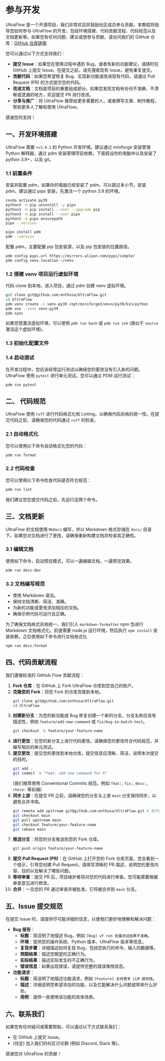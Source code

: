 # 参与开发

UltraFlow 是一个开源项目，我们非常欢迎并鼓励社区成员参与贡献。本教程将指导您如何参与 UltraFlow 的开发，包括环境搭建、代码贡献流程、代码规范以及文档更新等。如果您有任何问题、建议或想参与贡献，请访问我们的 GitHub 仓库：[GitHub 仓库链接](https://github.com/enthusa/UltraFlow)

您可以通过以下方式支持我们：

- **提交 Issue**：如果您在使用过程中遇到 Bug，或者有新的功能建议，请随时在 GitHub 上提交 Issue。在提交之前，请先搜索现有 Issue，避免重复提交。
- **贡献代码**：如果您希望修复 Bug、实现新功能或改进现有代码，请通过 Pull Request (PR) 的方式提交您的代码。
- **改进文档**：文档是项目的重要组成部分。如果您发现文档有任何不准确、不清晰或遗漏的地方，欢迎提交 PR 进行改进。
- **分享与推广**：将 UltraFlow 推荐给更多需要的人，或者撰写文章、制作教程，帮助更多人了解和使用 UltraFlow。

感谢您的支持！

## 一、开发环境搭建

UltraFlow 需要 `>=3.9.2` 的 Python 开发环境。建议通过 miniforge 安装管理 Python 解释器，通过 pdm 安装管理项目依赖，下面假设你的电脑中以及安装了 python 3.9+，以及 git。

### 1.1 前置条件

安装并配置 pdm，如果你的电脑已经安装了 pdm，可以跳过本小节。安装 pdm，建议通过 pipx 安装，先激活一个 python 3.9 的环境。

```bash
conda activate py39
python3 -m pip uninstall -y pipx
python3 -m pip install --user --upgrade pip
python3 -m pip install --user pipx
python3 -m pipx ensurepath
pipx --version

pipx install pdm
pdm --version
```

配置 pdm，主要配置 pip 包安装源，以及 pip 包安装的位置路径。

```bash
pdm config pypi.url https://mirrors.aliyun.com/pypi/simple/
pdm config venv.location ~/venv
```

### 1.2 搭建 venv 项目运行虚拟环境

代码 clone 到本地，进入项目，通过 pdm 创建 venv 虚拟环境。

```bash
git clone git@github.com:enthusa/UltraFlow.git
cd UltraFlow
pdm venv create -n venv-py39 /opt/miniforge3/envs/py39/bin/python
pdm use --venv venv-py39
pdm sync
```

如果您想激活虚拟环境，可以使用 `pdm run bash` 或 `pdm run zsh` (类似于 `source` 激活这个虚拟环境)。

### 1.3 初始化配置文件

### 1.4 启动测试

在开发过程中，您应该经常运行测试以确保您的更改没有引入新的问题。UltraFlow 使用 `pytest` 进行单元测试。您可以通过 PDM 运行测试：

```bash
pdm run pytest
```

## 二、 代码规范

UltraFlow 使用 `ruff` 进行代码格式化和 Linting，以确保代码风格的统一性。在提交代码之前，请确保您的代码通过 `ruff` 的检查。

### 2.1 自动格式化

您可以使用以下命令自动格式化您的代码：

```bash
pdm run format
```

### 2.2 代码检查

您可以使用以下命令检查代码是否符合规范：

```bash
pdm run lint
```

我们建议您在提交代码之前，先运行这两个命令。

## 三、文档更新

UltraFlow 的文档使用 `MkDocs` 编写，并以 Markdown 格式存储在 `docs/` 目录下。如果您对文档进行了更改，请确保重新构建文档并检查其正确性。

### 3.1 编辑文档

使用如下命令，启动预览模式，可以一遍编辑文档，一遍预览效果。

```bash
pdm run docs-dev
```

### 3.2 文档编写规范

- 使用 Markdown 语法。
- 保持文档清晰、简洁、准确。
- 为新的功能或更改添加相应的文档。
- 确保示例代码可运行且正确。

为了确保文档格式风格统一，我们引入 `markdown-formatter` npm 包进行 Markdown 文档格式化。前提需要 node.js 运行环境，然后执行 `npm install` 安装依赖，之后使用如下命令进行文档格式化

```bash
npm run docs:format
```

## 四、代码贡献流程

我们遵循标准的 GitHub Flow 贡献流程：

1. **Fork 仓库**：在 GitHub 上 Fork UltraFlow 仓库到您自己的账户。
2. **克隆您的 Fork**：将您 Fork 的仓库克隆到本地。
   ```bash
   git clone git@github.com:enthusa/UltraFlow.git
   cd UltraFlow
   ```
3. **创建新分支**：为您的新功能或 Bug 修复创建一个新的分支。分支名称应具有描述性，例如 `feature/add-new-command` 或 `fix/bug-in-batch-test`。
   ```bash
   git checkout -b feature/your-feature-name
   ```
4. **进行更改**：在您的新分支上进行代码更改。请确保您的更改符合代码规范，并编写相应的单元测试。
5. **提交更改**：提交您的更改到本地仓库。提交信息应清晰、简洁，说明本次提交的目的。
   ```bash
   git add .
   git commit -m "feat: add new command for X"
   ```
   (我们推荐使用 Conventional Commits 规范，例如 `feat:`, `fix:`, `docs:`, `chore:` 等前缀)
6. **同步上游**：在提交 PR 之前，请确保您的分支与上游 `main` 分支保持同步，以避免合并冲突。
   ```bash
   git remote add upstream git@github.com:enthusa/UltraFlow.git # 首次添加
   git checkout main
   git pull upstream main
   git checkout feature/your-feature-name
   git rebase main
   ```
7. **推送分支**：将您的分支推送到您的 Fork 仓库。
   ```bash
   git push origin feature/your-feature-name
   ```
8. **提交 Pull Request (PR)**：在 GitHub 上打开您的 Fork 仓库页面，您会看到一个提示，引导您创建 Pull Request。请填写清晰的 PR 描述，说明您的更改内容、目的以及解决了哪些问题。
9. **等待审查**：提交 PR 后，项目维护者将对您的代码进行审查。您可能需要根据审查意见进行修改。
10. **合并**：一旦您的 PR 通过审查并被批准，它将被合并到 `main` 分支。

## 五、Issue 提交规范

在提交 Issue 时，请提供尽可能详细的信息，以便我们更好地理解和解决问题：

- **Bug 报告**：
  - **标题**：简洁明了地描述 Bug，例如 `[Bug] uf run 批量测试结果不准确`。
  - **环境**：提供您的操作系统、Python 版本、UltraFlow 版本等信息。
  - **复现步骤**：详细描述如何复现 Bug，包括您执行的命令、输入的数据等。
  - **预期结果**：描述您期望的正确行为。
  - **实际结果**：描述实际发生的不正确行为。
  - **错误信息**：如果出现错误，请提供完整的错误堆栈信息。
- **功能请求**：
  - **标题**：简洁明了地描述功能请求，例如 `[Feature] 支持更多 LLM 提供商`。
  - **描述**：详细说明您希望添加的功能，以及它能解决什么问题或带来什么好处。
  - **用例**：提供一些使用该功能的具体场景。

## 六、联系我们

如果您有任何疑问或需要帮助，可以通过以下方式联系我们：

- 在 GitHub 上提交 Issue。
- (待定) 加入我们的社区讨论群 (例如 Discord, Slack 等)。

感谢您对 UltraFlow 的贡献！

